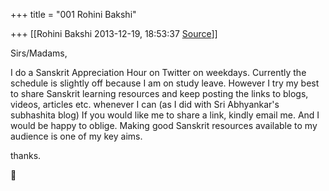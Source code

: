 +++
title = "001 Rohini Bakshi"

+++
[[Rohini Bakshi	2013-12-19, 18:53:37 [Source](https://groups.google.com/g/samskrita/c/z1PQ2S1Y1l4)]]



Sirs/Madams,

  

I do a Sanskrit Appreciation Hour on Twitter on weekdays. Currently the schedule is slightly off because I am on study leave. However I try my best to share Sanskrit learning resources and keep posting the links to blogs, videos, articles etc. whenever I can (as I did with Sri Abhyankar's subhashita blog) If you would like me to share a link, kindly email me. And I would be happy to oblige. Making good Sanskrit resources available to my audience is one of my key aims.

thanks.



